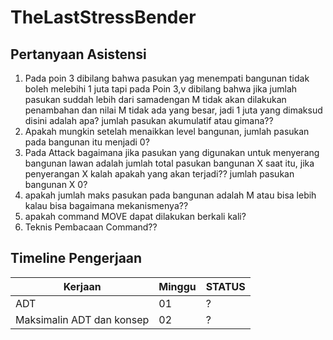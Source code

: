# TheLastStressBender



## Pertanyaan Asistensi
1. Pada poin 3 dibilang bahwa pasukan yag menempati bangunan tidak boleh melebihi 1 juta tapi pada Poin 3,v dibilang bahwa jika jumlah pasukan suddah lebih dari samadengan M tidak akan dilakukan penambahan dan nilai M tidak ada yang besar, jadi 1 juta yang dimaksud disini adalah apa? jumlah pasukan akumulatif atau gimana??
2. Apakah mungkin setelah menaikkan level bangunan, jumlah pasukan pada bangunan itu menjadi 0?
3. Pada Attack bagaimana jika pasukan yang digunakan untuk menyerang bangunan lawan adalah jumlah total pasukan bangunan X saat itu, jika penyerangan X kalah apakah yang akan terjadi?? jumlah pasukan bangunan X 0?
4. apakah jumlah maks pasukan pada bangunan adalah M atau bisa lebih kalau bisa bagaimana mekanismenya??
5. apakah command MOVE dapat dilakukan berkali kali?
6. Teknis Pembacaan Command??

## Timeline Pengerjaan

|    Kerjaan    |    Minggu     |   STATUS     |
| ------------- | ------------- | ------------ |
| ADT           | 01  |      ?       |
| Maksimalin ADT dan konsep  | 02  |      ?       |
